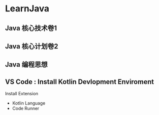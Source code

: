 # LearnJava
## Java 核心技术卷1
## Java 核心计划卷2
## Java 编程思想
## VS Code : Install Kotlin Devlopment Enviroment

Install Extension
- Kotlin Language
- Code Runner
